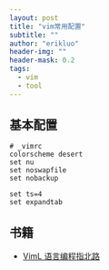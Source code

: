```yaml
---
layout: post
title: "vim常用配置"
subtitle: ""
author: "erikluo"
header-img: ""
header-mask: 0.2
tags:
  - vim
  - tool
---
```



## 基本配置
```
# _vimrc
colorscheme desert
set nu
set noswapfile
set nobackup

set ts=4
set expandtab
```

## 书籍
- [VimL 语言编程指北路](https://github.com/lymslive/vimllearn)

